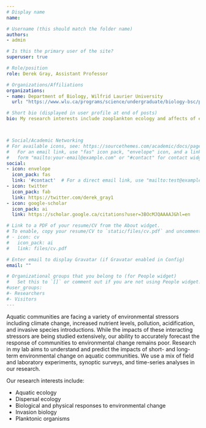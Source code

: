 ```yaml
---
# Display name
name: 

# Username (this should match the folder name)
authors:
- admin

# Is this the primary user of the site?
superuser: true

# Role/position
role: Derek Gray, Assistant Professor

# Organizations/Affiliations
organizations:
- name: Department of Biology, Wilfrid Laurier University
  url: "https://www.wlu.ca/programs/science/undergraduate/biology-bsc/program-details.html"

# Short bio (displayed in user profile at end of posts)
bio: My research interests include zooplankton ecology and affects of environmental change on lakes.



# Social/Academic Networking
# For available icons, see: https://sourcethemes.com/academic/docs/page-builder/#icons
#   For an email link, use "fas" icon pack, "envelope" icon, and a link in the
#   form "mailto:your-email@example.com" or "#contact" for contact widget.
social:
- icon: envelope
  icon_pack: fas
  link: '#contact'  # For a direct email link, use "mailto:test@example.org".
- icon: twitter
  icon_pack: fab
  link: https://twitter.com/derek_gray1
- icon: google-scholar
  icon_pack: ai
  link: https://scholar.google.ca/citations?user=3BOcMJQAAAAJ&hl=en

# Link to a PDF of your resume/CV from the About widget.
# To enable, copy your resume/CV to `static/files/cv.pdf` and uncomment the lines below.
# - icon: cv
#   icon_pack: ai
#   link: files/cv.pdf

# Enter email to display Gravatar (if Gravatar enabled in Config)
email: ""

# Organizational groups that you belong to (for People widget)
#   Set this to `[]` or comment out if you are not using People widget.
#user_groups:
#- Researchers
#- Visitors
---
```


Aquatic communities are facing a variety of environmental stressors including climate change, increased nutrient levels, pollution, acidification, and invasive species introductions. While the impacts of these interacting stressors are being studied extensively, our ability to accurately forecast the response of communities to environmental change remains poor. Research in my lab aims to understand and predict the impacts of short- and long-term environmental change on aquatic communities. We use a mix of field and laboratory experiments, synoptic surveys, and time-series analyses in our research.

Our research interests include:
<ul type="disc">
<li>Aquatic ecology</li>
<li>Dispersal ecology</li>
<li>Biological and physical responses to environmental change</li>
<li>Invasion biology</li>
<li>Planktonic organisms</li>
</ul>

